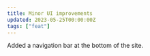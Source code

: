 ```yaml
---
title: Minor UI improvements
updated: 2023-05-25T00:00:00Z
tags: ["feat"]
---
```


Added a navigation bar at the bottom of the site.
